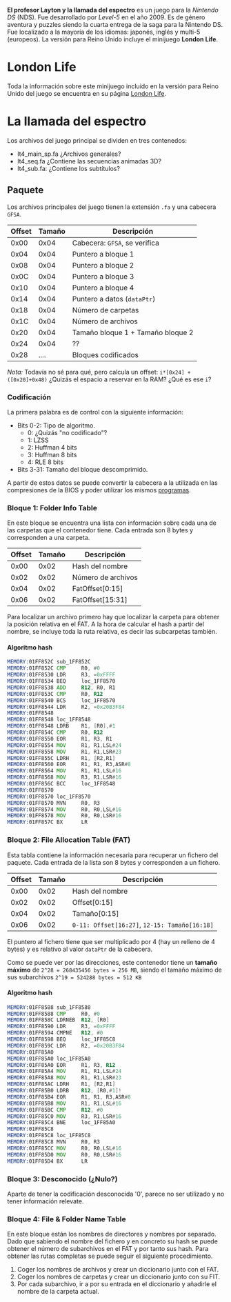**El profesor Layton y la llamada del espectro** es un juego para la *Nintendo DS* (NDS). Fue desarrollado por *Level-5* en el año 2009. Es de género aventura y puzzles siendo la cuarta entrega de la saga para la Nintendo DS. Fue localizado a la mayoría de los idiomas: japonés, inglés y multi-5 (europeos). La versión para Reino Unido incluye el minijuego **London Life**.

# London Life
Toda la información sobre este minijuego incluido en la versión para Reino Unido del juego se encuentra en su página [London Life](London-Life).

# La llamada del espectro
Los archivos del juego principal se dividen en tres contenedos:
* lt4_main_sp.fa ¿Archivos generales?
* lt4_seq.fa ¿Contiene las secuencias animadas 3D?
* lt4_sub.fa: ¿Contiene los subtítulos?

## Paquete
Los archivos principales del juego tienen la extensión `.fa` y una cabecera `GFSA`.

| Offset | Tamaño | Descripción |
| ------ | ------ | ----------- |
| 0x00   | 0x04   | Cabecera: `GFSA`, se verifica |
| 0x04   | 0x04   | Puntero a bloque 1 |
| 0x08   | 0x04   | Puntero a bloque 2 |
| 0x0C   | 0x04   | Puntero a bloque 3 |
| 0x10   | 0x04   | Puntero a bloque 4 |
| 0x14   | 0x04   | Puntero a datos (`dataPtr`) |
| 0x18   | 0x04   | Número de carpetas |
| 0x1C   | 0x04   | Número de archivos |
| 0x20   | 0x04   | Tamaño bloque 1 + Tamaño bloque 2 |
| 0x24   | 0x04   | ?? |
| 0x28   | ....   | Bloques codificados |

*Nota:* Todavía no sé para qué, pero calcula un offset: `i*[0x24] + ([0x20]+0x48)`
¿Quizás el espacio a reservar en la RAM? ¿Qué es ese `i`?

### Codificación
La primera palabra es de control con la siguiente información:
* Bits 0-2: Tipo de algoritmo.
  * 0: ¿Quizás "no codificado"?
  * 1: LZSS
  * 2: Huffman 4 bits
  * 3: Huffman 8 bits
  * 4: RLE 8 bits
* Bits 3-31: Tamaño del bloque descomprimido.

A partir de estos datos se puede convertir la cabecera a la utilizada en las
compresiones de la BIOS y poder utilizar los mismos [programas](http://romxhack.esforos.com/compresiones-para-las-consolas-gba-ds-de-nintendo-t117).

### Bloque 1: Folder Info Table
En este bloque se encuentra una lista con información sobre cada una de las carpetas
que el contenedor tiene. Cada entrada son 8 bytes y corresponden a una carpeta.

| Offset | Tamaño | Descripción |
| ------ | ------ | ----------- |
| 0x00   | 0x02   | Hash del nombre |
| 0x02   | 0x02   | Número de archivos |
| 0x04   | 0x02   | FatOffset[0:15] |
| 0x06   | 0x02   | FatOffset[15:31] |

Para localizar un archivo primero hay que localizar la carpeta para
obtener la posición relativa en el FAT. A la hora de calcular el hash a partir
del nombre, se incluye toda la ruta relativa, es decir las subcarpetas también.

#### Algoritmo hash
``` asm
MEMORY:01FF852C sub_1FF852C
MEMORY:01FF852C CMP     R0, #0
MEMORY:01FF8530 LDR     R3, =0xFFFF
MEMORY:01FF8534 BEQ     loc_1FF8570
MEMORY:01FF8538 ADD     R12, R0, R1
MEMORY:01FF853C CMP     R0, R12
MEMORY:01FF8540 BCS     loc_1FF8570
MEMORY:01FF8544 LDR     R2, =0x20B3F84
MEMORY:01FF8548
MEMORY:01FF8548 loc_1FF8548
MEMORY:01FF8548 LDRB    R1, [R0],#1
MEMORY:01FF854C CMP     R0, R12
MEMORY:01FF8550 EOR     R1, R3, R1
MEMORY:01FF8554 MOV     R1, R1,LSL#24
MEMORY:01FF8558 MOV     R1, R1,LSR#23
MEMORY:01FF855C LDRH    R1, [R2,R1]
MEMORY:01FF8560 EOR     R1, R1, R3,ASR#8
MEMORY:01FF8564 MOV     R1, R1,LSL#16
MEMORY:01FF8568 MOV     R3, R1,LSR#16
MEMORY:01FF856C BCC     loc_1FF8548
MEMORY:01FF8570
MEMORY:01FF8570 loc_1FF8570
MEMORY:01FF8570 MVN     R0, R3
MEMORY:01FF8574 MOV     R0, R0,LSL#16
MEMORY:01FF8578 MOV     R0, R0,LSR#16
MEMORY:01FF857C BX      LR
```

### Bloque 2: File Allocation Table (FAT)
Esta tabla contiene la información necesaria para recuperar un fichero del paquete.
Cada entrada de la lista son 8 bytes y corresponden a un fichero.

| Offset | Tamaño | Descripción |
| ------ | ------ | ----------- |
| 0x00   | 0x02   | Hash del nombre |
| 0x02   | 0x02   | Offset[0:15] |
| 0x04   | 0x02   | Tamaño[0:15] |
| 0x06   | 0x02   | `0-11: Offset[16:27]`, `12-15: Tamaño[16:18]` |

El puntero al fichero tiene que ser multiplicado por 4 (hay un relleno de 4 bytes)
y es relativo al valor `dataPtr` de la cabecera.

Como se puede ver por las direcciones, este contenedor tiene un **tamaño máximo** de
`2^28 = 268435456 bytes = 256 MB`, siendo el tamaño máximo de sus subarchivos
`2^19 = 524288 bytes = 512 KB`

#### Algoritmo hash
``` asm
MEMORY:01FF8588 sub_1FF8588
MEMORY:01FF8588 CMP     R0, #0
MEMORY:01FF858C LDRNEB  R12, [R0]
MEMORY:01FF8590 LDR     R3, =0xFFFF
MEMORY:01FF8594 CMPNE   R12, #0
MEMORY:01FF8598 BEQ     loc_1FF85C8
MEMORY:01FF859C LDR     R2, =0x20B3F84
MEMORY:01FF85A0
MEMORY:01FF85A0 loc_1FF85A0
MEMORY:01FF85A0 EOR     R1, R3, R12
MEMORY:01FF85A4 MOV     R1, R1,LSL#24
MEMORY:01FF85A8 MOV     R1, R1,LSR#23
MEMORY:01FF85AC LDRH    R1, [R2,R1]
MEMORY:01FF85B0 LDRB    R12, [R0,#1]!
MEMORY:01FF85B4 EOR     R1, R1, R3,ASR#8
MEMORY:01FF85B8 MOV     R1, R1,LSL#16
MEMORY:01FF85BC CMP     R12, #0
MEMORY:01FF85C0 MOV     R3, R1,LSR#16
MEMORY:01FF85C4 BNE     loc_1FF85A0
MEMORY:01FF85C8
MEMORY:01FF85C8 loc_1FF85C8
MEMORY:01FF85C8 MVN     R0, R3
MEMORY:01FF85CC MOV     R0, R0,LSL#16
MEMORY:01FF85D0 MOV     R0, R0,LSR#16
MEMORY:01FF85D4 BX      LR
```

### Bloque 3: Desconocido (¿Nulo?)
Aparte de tener la codificación desconocida '0', parece no ser utilizado y no
tener información relevate.

### Bloque 4: File & Folder Name Table
En este bloque están los nombres de directores y nombres por separado.
Dado que sabiendo el nombre del fichero y en concreto su hash se puede obtener
el número de subarchivos en el FAT y por tanto sus hash. Para obtener las rutas
completas se puede seguir el siguiente procedimiento.

1. Coger los nombres de archivos y crear un diccionario junto con el FAT.
2. Coger los nombres de carpetas y crear un diccionario junto con su FIT.
  1. Por cada subarchivo, ir a por su entrada en el diccionario y añadirle
  el nombre de la carpeta actual.
